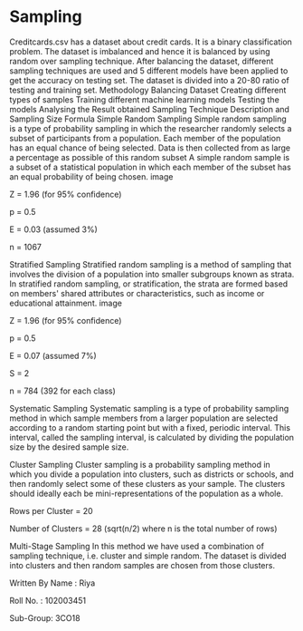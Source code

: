 # Sampling

 Creditcards.csv has a dataset about credit cards. It is a binary classification problem. The dataset is imbalanced and hence it is balanced by using random over sampling technique. After balancing the dataset, different sampling techniques are used and 5 different models have been applied to get the accuracy on testing set. The dataset is divided into a 20-80 ratio of testing and training set.
 Methodology
Balancing Dataset
Creating different types of samples
Training different machine learning models
Testing the models
Analysing the Result obtained
Sampling Technique Description and Sampling Size Formula
Simple Random Sampling 
Simple random sampling is a type of probability sampling in which the researcher randomly selects a subset of participants from a population. Each member of the population has an equal chance of being selected. Data is then collected from as large a percentage as possible of this random subset
A simple random sample is a subset of a statistical population in which each member of the subset has an equal probability of being chosen.
image

Z = 1.96 (for 95% confidence)

p = 0.5

E = 0.03 (assumed 3%)

n = 1067

Stratified Sampling
Stratified random sampling is a method of sampling that involves the division of a population into smaller subgroups known as strata. In stratified random sampling, or stratification, the strata are formed based on members' shared attributes or characteristics, such as income or educational attainment.
image

Z = 1.96 (for 95% confidence)

p = 0.5

E = 0.07 (assumed 7%)

S = 2

n = 784 (392 for each class)

Systematic Sampling 
Systematic sampling is a type of probability sampling method in which sample members from a larger population are selected according to a random starting point but with a fixed, periodic interval. This interval, called the sampling interval, is calculated by dividing the population size by the desired sample size.

Cluster Sampling
Cluster sampling is a probability sampling method in which you divide a population into clusters, such as districts or schools, and then randomly select some of these clusters as your sample. The clusters should ideally each be mini-representations of the population as a whole.

Rows per Cluster = 20

Number of Clusters = 28 (sqrt(n/2) where n is the total number of rows)

Multi-Stage Sampling In this method we have used a combination of sampling technique, i.e. cluster and simple random. The dataset is divided into clusters and then random samples are chosen from those clusters.




Written By
Name : Riya

Roll No. : 102003451

Sub-Group: 3CO18
